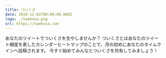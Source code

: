 ```yaml
---
title: ついくさ
date: 2019-12-01T00:00:00.000Z
logo: ./twekusa.png
url: https://twekusa.com
---
```


あなたのツイートでついくさを生やしませんか？
ついくさとはあなたのツイート頻度を表したカレンダーヒートマップのことで、月の初めにあなたのタイムラインへ投稿されます。
今すぐ始めてみんなとついくさを共有してみましょう！